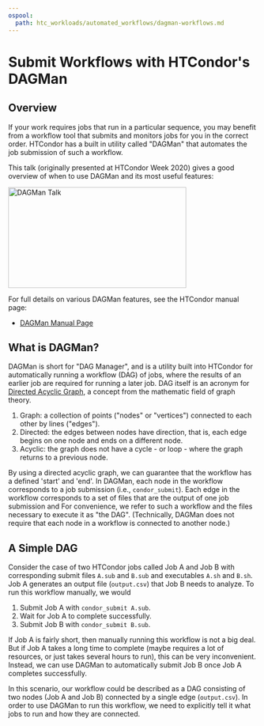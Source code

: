 ```yaml
---
ospool:
  path: htc_workloads/automated_workflows/dagman-workflows.md
---
```


# Submit Workflows with HTCondor's DAGMan 

## Overview

If your work requires jobs that run in a particular sequence, you may benefit 
from a workflow tool that submits and monitors jobs for you in the correct 
order. HTCondor has a built in utility called "DAGMan" that automates the
job submission of such a workflow.

This talk (originally presented at HTCondor Week 2020) gives a good overview of 
when to use DAGMan and its most useful features: 

<a href="https://www.youtube.com/watch?v=1MvVHxRs7iU">
<img alt="DAGMan Talk" src="https://raw.githubusercontent.com/OSGConnect/connectbook/master/images/dagman-talk-screenshot.png" width="360" height="204">
</a>

For full details on various DAGMan features, see the HTCondor manual page: 

* [DAGMan Manual Page](https://htcondor.readthedocs.io/en/latest/users-manual/dagman-workflows.html)

## What is DAGMan?

DAGMan is short for "DAG Manager", and is a utility built into HTCondor for automatically running a workflow (DAG) of jobs, 
where the results of an earlier job are required for running a later job. 
DAG itself is an acronym for [Directed Acyclic Graph](https://en.wikipedia.org/wiki/Directed_acyclic_graph), a concept from the mathematic field of graph theory.

1. Graph: a collection of points ("nodes" or "vertices") connected to each other by lines ("edges").
2. Directed: the edges between nodes have direction, that is, each edge begins on one node and ends on a different node.
3. Acyclic: the graph does not have a cycle - or loop - where the graph returns to a previous node.

By using a directed acyclic graph, we can guarantee that the workflow has a defined 'start' and 'end'. 
In DAGMan, each node in the workflow corresponds to a job submission (i.e., `condor_submit`).
Each edge in the workflow corresponds to a set of files that are the output of one job submission and 
For convenience, we refer to such a workflow and the files necessary to execute it as "the DAG".
(Technically, DAGMan does not require that each node in a workflow is connected to another node.)

## A Simple DAG

Consider the case of two HTCondor jobs called Job A and Job B with corresponding submit files `A.sub` and `B.sub`
and executables `A.sh` and `B.sh`.
Job A generates an output file (`output.csv`) that Job B needs to analyze.
To run this workflow manually, we would

  1. Submit Job A with `condor_submit A.sub`.
  2. Wait for Job A to complete successfully.
  3. Submit Job B with `condor_submit B.sub`.

If Job A is fairly short, then manually running this workflow is not a big deal. 
But if Job A takes a long time to complete (maybe requires a lot of resources, or just takes several hours to run), this can be very inconvenient.
Instead, we can use DAGMan to automatically submit Job B once Job A completes successfully.

In this scenario, our workflow could be described as a DAG consisting of two nodes (Job A and Job B) connected by a single edge (`output.csv`).
In order to use DAGMan to run this workflow, we need to explicitly tell it what jobs to run and how they are connected. 

